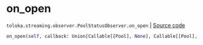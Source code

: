 # on_open
`toloka.streaming.observer.PoolStatusObserver.on_open` | [Source code](https://github.com/Toloka/toloka-kit/blob/v1.1.0.post1/src/streaming/observer.py#L224)

```python
on_open(self, callback: Union[Callable[[Pool], None], Callable[[Pool], Awaitable[None]]])
```

